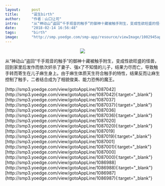 ```yaml
---
layout:     post
title:      "诞生birth"
author:     "作者：山口让司"
intro:      "从“神动山”盗回“千手观音的触手”的御神十藏被触手附生，变成性欲旺盛的怪兽，回到家里后发作而依次奸杀了妻子、强x了不知情的儿子，结果力尽而亡，导致触手转而寄生在儿子麻生身上。由于麻生体质天生符合触手的特性，结果反而让麻生控制了触手，二者结合成为了相貌俊美、能力恐怖的魔王。"
date:       "2018-02-14 16:56:48"
tags:       "birth"
image:      "http://smp.yoedge.com/smp-app/resource/viewImage/1002945appline.png"
---
```

<div style="text-align: center">
<p><img src="http://smp.yoedge.com/smp-app/resource/viewImage/1002945appline.png"/></p>
</div>
<p class="post-meta">
<span>从“神动山”盗回“千手观音的触手”的御神十藏被触手附生，变成性欲旺盛的怪兽，回到家里后发作而依次奸杀了妻子、强x了不知情的儿子，结果力尽而亡，导致触手转而寄生在儿子麻生身上。由于麻生体质天生符合触手的特性，结果反而让麻生控制了触手，二者结合成为了相貌俊美、能力恐怖的魔王。</span>
</p>
[http://smp3.yoedge.com/view/gotoAppLine/1087042](http://smp3.yoedge.com/view/gotoAppLine/1087042){:target="_blank"}
[http://smp3.yoedge.com/view/gotoAppLine/1087037](http://smp3.yoedge.com/view/gotoAppLine/1087037){:target="_blank"}
[http://smp3.yoedge.com/view/gotoAppLine/1087036](http://smp3.yoedge.com/view/gotoAppLine/1087036){:target="_blank"}
[http://smp3.yoedge.com/view/gotoAppLine/1087020](http://smp3.yoedge.com/view/gotoAppLine/1087020){:target="_blank"}
[http://smp3.yoedge.com/view/gotoAppLine/1087019](http://smp3.yoedge.com/view/gotoAppLine/1087019){:target="_blank"}
[http://smp3.yoedge.com/view/gotoAppLine/1087001](http://smp3.yoedge.com/view/gotoAppLine/1087001){:target="_blank"}
[http://smp3.yoedge.com/view/gotoAppLine/1087000](http://smp3.yoedge.com/view/gotoAppLine/1087000){:target="_blank"}
[http://smp3.yoedge.com/view/gotoAppLine/1086988](http://smp3.yoedge.com/view/gotoAppLine/1086988){:target="_blank"}
[http://smp3.yoedge.com/view/gotoAppLine/1086987](http://smp3.yoedge.com/view/gotoAppLine/1086987){:target="_blank"}


